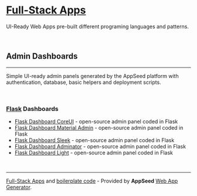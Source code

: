 # [Full-Stack Apps](https://appseed.us/apps/free)

UI-Ready Web Apps pre-built different programing languages and patterns.

<br />

## Admin Dashboards
---

Simple UI-ready admin panels generated by the AppSeed platform with authentication, database, basic helpers and deployment scripts.

<br />

### [Flask](/what-is/flask) Dashboards

- [Flask Dashboard CoreUI](/admin-dashboards/flask-dashboard-coreui) - open-source admin panel coded in Flask
- [Flask Dashboard Material Admin](/admin-dashboards/flask-dashboard-material-admin) - open-source admin panel coded in Flask
- [Flask Dashboard Sleek](/admin-dashboards/flask-dashboard-sleek) - open-source admin panel coded in Flask
- [Flask Dashboard Adminator](/admin-dashboards/flask-dashboard-adminator) - open-source admin panel coded in Flask
- [Flask Dashboard Light](/admin-dashboards/flask-dashboard-light) - open-source admin panel coded in Flask

<br />

---
[Full-Stack Apps](https://appseed.us/apps/free) and [boilerplate code](https://appseed.us/boilerplate-code) - Provided by **AppSeed** [Web App Generator](https://appseed.us/app-generator).
